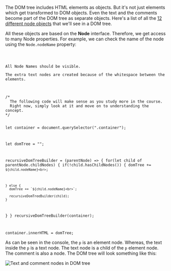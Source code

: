 The DOM tree includes HTML
elements as objects. But it's not
just elements which get transformed
to DOM objects. Even the text and the comments
become part of the DOM tree as separate objects.
Here's a list
of all the
[12 different node objects](https://www.w3schools.com/XML/dom_nodetype.asp)
that we'll see
in a DOM tree.

All these objects are
based on the **Node** interface.
Therefore,
we get access to
many Node properties.
For example,
we can check
the name of the node
using the `Node.nodeName` property:

<codeblock language="javascript" type="exercise" testMode="fixedInput">
<code>
<panel language="html">
<div class="container"><p>All Node Names should be visible.</p><!-- Comments are nodes too --><div>The extra text nodes are created because of the whitespace between the elements.</div></div>
</panel>
<panel language="javascript">
/*
  The following code will make sense as you study more in the course.
  Right now, simply look at it and move on to understanding the concept.
*/

let container = document.querySelector(".container");

let domTree = "";

recursiveDomTreeBuilder = (parentNode) => {
  for(let child of parentNode.childNodes) {
    if(!child.hasChildNodes()) {
      domTree += `${child.nodeName}<br>`;

    } else {
      domTree += `${child.nodeName}<br>`;

      recursiveDomTreeBuilder(child);
    }
  }
}
recursiveDomTreeBuilder(container);

container.innerHTML = domTree;
</panel>
</code>
</codeblock>

As can be seen in the console,
the `p` is an element node.
Whereas, the text inside
the `p` is a text node.
The text node is
a child of the `p` element node.
The comment is also a node.
The DOM tree will look
something like this:

![Text and comment nodes in DOM tree](https://ucarecdn.com/dc13c1b6-eabe-4dfe-b7b5-ddbcbafdb137/ "Text and comment nodes in DOM tree")
